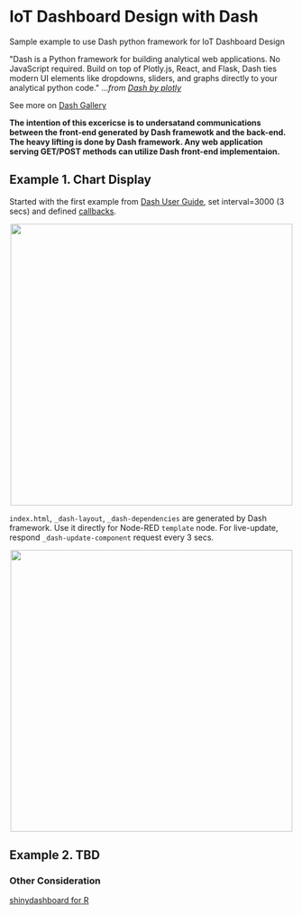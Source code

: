 # IoT Dashboard Design with Dash

Sample example to use Dash python framework for IoT Dashboard Design

"Dash is a Python framework for building analytical web applications. No JavaScript required. Build on top of Plotly.js, React, and Flask, Dash ties modern UI elements like dropdowns, sliders, and graphs directly to your analytical python code." ..._from [Dash by plotly](https://plot.ly/products/dash/)_

See more on [Dash Gallery](https://dash.plot.ly/gallery)

**The intention of this excericse is to undersatand communications between the front-end generated by Dash framewotk and the back-end. The heavy lifting is done by Dash framework. Any web application serving GET/POST methods can utilize Dash front-end implementaion.**

## Example 1. Chart Display 

 Started with the first example from [Dash User Guide](https://dash.plot.ly/getting-started), set  interval=3000 (3 secs) and defined [callbacks](https://dash.plot.ly/getting-started-part-2). 

<p align="center">
<img src="https://github.com/phyunsj/iot-dashboard-design-with-dash/blob/master/images/node-red-example1.gif" width="500px"/>
</p
 
 `index.html`, `_dash-layout`, `_dash-dependencies` are generated by Dash framework. Use it directly for Node-RED `template` node. For live-update, respond `_dash-update-component` request every 3 secs. 

<p align="center">
<img src="https://github.com/phyunsj/iot-dashboard-design-with-dash/blob/master/images/dash-example1.png" width="500px"/>
</p>


## Example 2. TBD

### Other Consideration

[shinydashboard for R](https://rstudio.github.io/shinydashboard/index.html)
